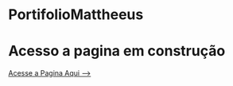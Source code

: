 # PortifolioMattheeus
# Acesso a pagina em construção 
[Acesse a Pagina Aqui -->](http://mattheeus133.github.io.portifoliomattheeus/)

